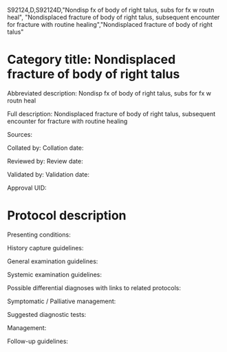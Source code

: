 S92124,D,S92124D,"Nondisp fx of body of right talus, subs for fx w routn heal", "Nondisplaced fracture of body of right talus, subsequent encounter for fracture with routine healing","Nondisplaced fracture of body of right talus"
# Category title: Nondisplaced fracture of body of right talus

Abbreviated description: Nondisp fx of body of right talus, subs for fx w routn heal

Full description: Nondisplaced fracture of body of right talus, subsequent encounter for fracture with routine healing

Sources:

Collated by:
Collation date:

Reviewed by:
Review date:

Validated by:
Validation date:

Approval UID:

# Protocol description

Presenting conditions:

History capture guidelines:

General examination guidelines:

Systemic examination guidelines:

Possible differential diagnoses with links to related protocols:

Symptomatic / Palliative management:

Suggested diagnostic tests:

Management:

Follow-up guidelines:
